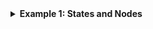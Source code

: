 <details> <summary> <strong> Example 1: States and Nodes </strong> </summary> <br/>

This example demonstrates a simple graph execution using a `GraphState` and a single `Developer` node.

The `GraphState` is initialized as a `TypeDict` with a single key, "count", starting at 0. It has one entry point and a direct edge to the end node.

The `Developer` node increments the "count" in the `GraphState` by 1 and returns the updated state.

Memory is added to the graph to persist the state between executions.

A visualization of the graph is generated to illustrate its structure.

Finally, the graph is executed, and the resulting "count" value is printed.

</details>
